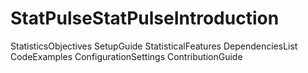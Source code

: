 # StatPulseStatPulseIntroduction
StatisticsObjectives
SetupGuide
StatisticalFeatures
DependenciesList
CodeExamples
ConfigurationSettings
ContributionGuide
